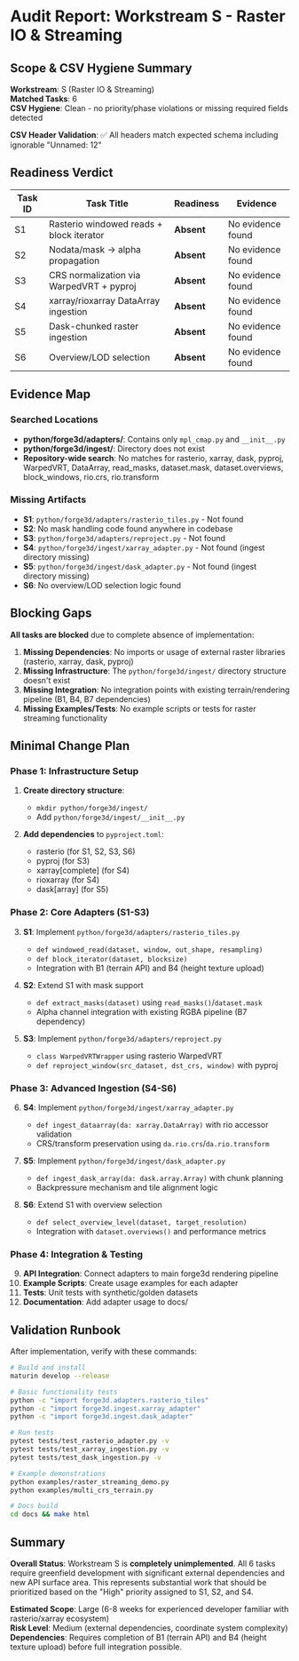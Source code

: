 # Audit Report: Workstream S - Raster IO & Streaming

## Scope & CSV Hygiene Summary

**Workstream**: S (Raster IO & Streaming)  
**Matched Tasks**: 6  
**CSV Hygiene**: Clean - no priority/phase violations or missing required fields detected  

**CSV Header Validation**: ✅ All headers match expected schema including ignorable "Unnamed: 12"  

## Readiness Verdict

| Task ID | Task Title | Readiness | Evidence |
|---------|------------|-----------|----------|
| S1 | Rasterio windowed reads + block iterator | **Absent** | No evidence found |
| S2 | Nodata/mask → alpha propagation | **Absent** | No evidence found |
| S3 | CRS normalization via WarpedVRT + pyproj | **Absent** | No evidence found |
| S4 | xarray/rioxarray DataArray ingestion | **Absent** | No evidence found |
| S5 | Dask-chunked raster ingestion | **Absent** | No evidence found |
| S6 | Overview/LOD selection | **Absent** | No evidence found |

## Evidence Map

### Searched Locations
- **python/forge3d/adapters/**: Contains only `mpl_cmap.py` and `__init__.py`
- **python/forge3d/ingest/**: Directory does not exist
- **Repository-wide search**: No matches for rasterio, xarray, dask, pyproj, WarpedVRT, DataArray, read_masks, dataset.mask, dataset.overviews, block_windows, rio.crs, rio.transform

### Missing Artifacts
- **S1**: `python/forge3d/adapters/rasterio_tiles.py` - Not found
- **S2**: No mask handling code found anywhere in codebase  
- **S3**: `python/forge3d/adapters/reproject.py` - Not found
- **S4**: `python/forge3d/ingest/xarray_adapter.py` - Not found (ingest directory missing)
- **S5**: `python/forge3d/ingest/dask_adapter.py` - Not found (ingest directory missing)
- **S6**: No overview/LOD selection logic found

## Blocking Gaps

**All tasks are blocked** due to complete absence of implementation:

1. **Missing Dependencies**: No imports or usage of external raster libraries (rasterio, xarray, dask, pyproj)
2. **Missing Infrastructure**: The `python/forge3d/ingest/` directory structure doesn't exist
3. **Missing Integration**: No integration points with existing terrain/rendering pipeline (B1, B4, B7 dependencies)
4. **Missing Examples/Tests**: No example scripts or tests for raster streaming functionality

## Minimal Change Plan

### Phase 1: Infrastructure Setup
1. **Create directory structure**:
   - `mkdir python/forge3d/ingest/`
   - Add `python/forge3d/ingest/__init__.py`

2. **Add dependencies** to `pyproject.toml`:
   - rasterio (for S1, S2, S3, S6)
   - pyproj (for S3)
   - xarray[complete] (for S4)
   - rioxarray (for S4) 
   - dask[array] (for S5)

### Phase 2: Core Adapters (S1-S3)
3. **S1**: Implement `python/forge3d/adapters/rasterio_tiles.py`
   - `def windowed_read(dataset, window, out_shape, resampling)`
   - `def block_iterator(dataset, blocksize)`
   - Integration with B1 (terrain API) and B4 (height texture upload)

4. **S2**: Extend S1 with mask support
   - `def extract_masks(dataset)` using `read_masks()`/`dataset.mask`
   - Alpha channel integration with existing RGBA pipeline (B7 dependency)

5. **S3**: Implement `python/forge3d/adapters/reproject.py`
   - `class WarpedVRTWrapper` using rasterio WarpedVRT
   - `def reproject_window(src_dataset, dst_crs, window)` with pyproj

### Phase 3: Advanced Ingestion (S4-S6)  
6. **S4**: Implement `python/forge3d/ingest/xarray_adapter.py`
   - `def ingest_dataarray(da: xarray.DataArray)` with rio accessor validation
   - CRS/transform preservation using `da.rio.crs`/`da.rio.transform`

7. **S5**: Implement `python/forge3d/ingest/dask_adapter.py`
   - `def ingest_dask_array(da: dask.array.Array)` with chunk planning
   - Backpressure mechanism and tile alignment logic

8. **S6**: Extend S1 with overview selection
   - `def select_overview_level(dataset, target_resolution)` 
   - Integration with `dataset.overviews()` and performance metrics

### Phase 4: Integration & Testing
9. **API Integration**: Connect adapters to main forge3d rendering pipeline
10. **Example Scripts**: Create usage examples for each adapter
11. **Tests**: Unit tests with synthetic/golden datasets
12. **Documentation**: Add adapter usage to docs/

## Validation Runbook

After implementation, verify with these commands:

```bash
# Build and install
maturin develop --release

# Basic functionality tests  
python -c "import forge3d.adapters.rasterio_tiles"
python -c "import forge3d.ingest.xarray_adapter"
python -c "import forge3d.ingest.dask_adapter"

# Run tests
pytest tests/test_rasterio_adapter.py -v
pytest tests/test_xarray_ingestion.py -v  
pytest tests/test_dask_ingestion.py -v

# Example demonstrations
python examples/raster_streaming_demo.py
python examples/multi_crs_terrain.py

# Docs build
cd docs && make html
```

## Summary

**Overall Status**: Workstream S is **completely unimplemented**. All 6 tasks require greenfield development with significant external dependencies and new API surface area. This represents substantial work that should be prioritized based on the "High" priority assigned to S1, S2, and S4.

**Estimated Scope**: Large (6-8 weeks for experienced developer familiar with rasterio/xarray ecosystem)  
**Risk Level**: Medium (external dependencies, coordinate system complexity)  
**Dependencies**: Requires completion of B1 (terrain API) and B4 (height texture upload) before full integration possible.